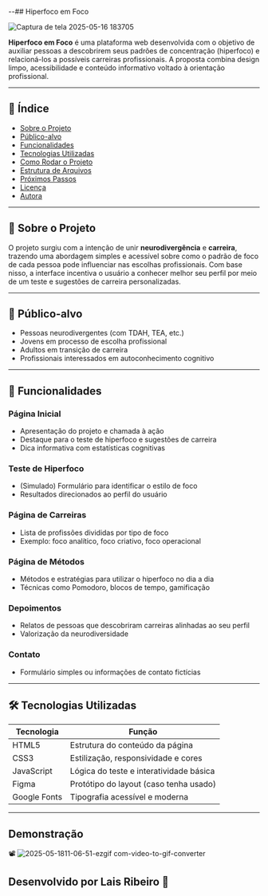 --##  Hiperfoco em Foco

 
![Captura de tela 2025-05-16 183705](https://github.com/user-attachments/assets/6245c590-8317-457d-a3b5-aee8d4f52da6)



**Hiperfoco em Foco** é uma plataforma web desenvolvida com o objetivo de auxiliar pessoas a descobrirem seus padrões de concentração (hiperfoco) e relacioná-los a possíveis carreiras profissionais. A proposta combina design limpo, acessibilidade e conteúdo informativo voltado à orientação profissional.

---

## 📌 Índice

- [Sobre o Projeto](#sobre-o-projeto)
- [Público-alvo](#público-alvo)
- [Funcionalidades](#funcionalidades)
- [Tecnologias Utilizadas](#tecnologias-utilizadas)
- [Como Rodar o Projeto](#como-rodar-o-projeto)
- [Estrutura de Arquivos](#estrutura-de-arquivos)
- [Próximos Passos](#próximos-passos)
- [Licença](#licença)
- [Autora](#autora)

---

## 🧠 Sobre o Projeto

O projeto surgiu com a intenção de unir **neurodivergência** e **carreira**, trazendo uma abordagem simples e acessível sobre como o padrão de foco de cada pessoa pode influenciar nas escolhas profissionais. Com base nisso, a interface incentiva o usuário a conhecer melhor seu perfil por meio de um teste e sugestões de carreira personalizadas.

---

## 🎯 Público-alvo

- Pessoas neurodivergentes (com TDAH, TEA, etc.)
- Jovens em processo de escolha profissional
- Adultos em transição de carreira
- Profissionais interessados em autoconhecimento cognitivo

---

## 🚀 Funcionalidades

### Página Inicial
- Apresentação do projeto e chamada à ação
- Destaque para o teste de hiperfoco e sugestões de carreira
- Dica informativa com estatísticas cognitivas

### Teste de Hiperfoco
- (Simulado) Formulário para identificar o estilo de foco
- Resultados direcionados ao perfil do usuário

### Página de Carreiras
- Lista de profissões divididas por tipo de foco
- Exemplo: foco analítico, foco criativo, foco operacional

### Página de Métodos
- Métodos e estratégias para utilizar o hiperfoco no dia a dia
- Técnicas como Pomodoro, blocos de tempo, gamificação

### Depoimentos
- Relatos de pessoas que descobriram carreiras alinhadas ao seu perfil
- Valorização da neurodiversidade

### Contato
- Formulário simples ou informações de contato fictícias

---

## 🛠 Tecnologias Utilizadas

| Tecnologia  | Função                                   |
|-------------|------------------------------------------|
| HTML5       | Estrutura do conteúdo da página          |
| CSS3        | Estilização, responsividade e cores      |
| JavaScript  | Lógica do teste e interatividade básica  |
| Figma       | Protótipo do layout (caso tenha usado)   |
| Google Fonts | Tipografia acessível e moderna          |


---       


## Demonstração

📽️ ![2025-05-1811-06-51-ezgif com-video-to-gif-converter](https://github.com/user-attachments/assets/db0c93ae-b38f-498e-82b4-9f7e3cdd2c07)

## Desenvolvido por Lais Ribeiro 🧩 ##


